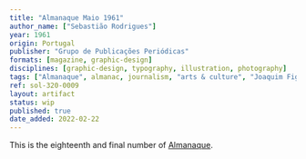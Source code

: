 ```yaml
---
title: "Almanaque Maio 1961"
author_name: ["Sebastião Rodrigues"]
year: 1961
origin: Portugal
publisher: "Grupo de Publicações Periódicas"
formats: [magazine, graphic-design]
disciplines: [graphic-design, typography, illustration, photography]
tags: ["Almanaque", almanac, journalism, "arts & culture", "Joaquim Figueiredo Magalhães"]
ref: sol-320-0009
layout: artifact
status: wip
published: true
date_added: 2022-02-22
---
```


<p>This is the eighteenth and final number of <a class="text cat-link publisher" href="/tags/almanaque/">Almanaque</a>.</p>
